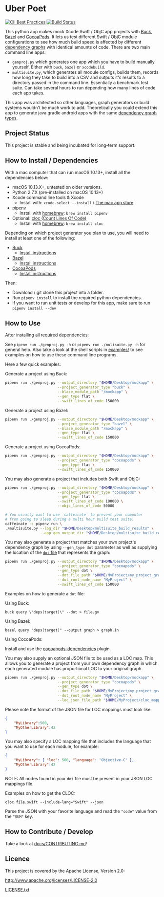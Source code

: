 # Uber Poet

[![CII Best Practices](https://bestpractices.coreinfrastructure.org/projects/2983/badge)](https://bestpractices.coreinfrastructure.org/projects/2983)
[![Build Status](https://travis-ci.com/uber-common/uber-poet.svg?token=TZiRzWx6Zx4p4Kb4VxAB&branch=master)](https://travis-ci.com/uber-common/uber-poet)

This python app makes mock Xcode Swift / ObjC app projects with [Buck](https://buckbuild.com/), [Bazel](https://bazel.build/)
and [CocoaPods](https://cocoapods.org).  It lets us test different Swift / ObjC module configurations to see how much build speed is affected by different [dependency graphs](docs/layer_types.md) with identical amounts of code.  There are two main command line apps:

* `genproj.py` which generates one app which you have to build manually yourself.  Either with `buck`, `bazel` or `xcodebuild`.
* `multisuite.py`, which generates all module configs, builds them, records how long they take to build into a CSV and outputs it's results to a directory passed in the command line.  Essentially a benchmark test suite.  Can take several hours to run depending how many lines of code each app takes.

This app was architected so other languages, graph generators or build systems wouldn't be much work to add.  Theoretically you could extend this app to generate java gradle android apps with the same [dependency graph types](docs/layer_types.md).

## Project Status

This project is stable and being incubated for long-term support.

## How to Install / Dependencies

With a mac computer that can run macOS 10.13+, install all the dependencies below:

* macOS 10.13.X+, untested on older versions.
* Python 2.7.X (pre-installed on macOS 10.13+)
* Xcode command line tools & Xcode
    * Install with: `xcode-select --install` / [The mac app store](https://itunes.apple.com/us/app/xcode/id497799835)
* [pipenv](https://pipenv.readthedocs.io/en/latest/)
    * Install with [homebrew](https://brew.sh): `brew install pipenv`
* Optional:  [cloc (Count Lines Of Code)](https://github.com/AlDanial/cloc)
    * Install with [homebrew](https://brew.sh): `brew install cloc`

Depending on which project generator you plan to use, you will need to install at least one of the following:

* [Buck](https://buckbuild.com/)
    * [Install instructions](https://buckbuild.com/setup/getting_started.html)
* [Bazel](https://bazel.build/)
    * [Install instructions](https://docs.bazel.build/bazel-overview.html)
* [CocoaPods](https://cocoapods.org/)
    * [Install instructions](https://cocoapods.org/#get_started)

Then:

* Download / git clone this project into a folder.
* Run `pipenv install` to install the required python dependencies.
* If you want to run unit tests or develop for this app, make sure to run `pipenv install --dev`

## How to Use

After installing all required dependencies:

See `pipenv run ./genproj.py -h` or `pipenv run ./mulisuite.py -h` for general help.  Also take a look at the shell scripts in [examples/](examples/) to see examples on how to use these command line programs.

Here a few quick examples:

Generate a project using Buck:
```bash
pipenv run ./genproj.py --output_directory "$HOME/Desktop/mockapp" \
                        --project_generator_type "buck" \
                        --blaze_module_path "/mockapp" \
                        --gen_type flat \
                        --swift_lines_of_code 150000
```

Generate a project using Bazel:
```bash
pipenv run ./genproj.py --output_directory "$HOME/Desktop/mockapp" \
                        --project_generator_type "bazel" \
                        --blaze_module_path "/mockapp" \
                        --gen_type flat \
                        --swift_lines_of_code 150000
```

Generate a project using CocoaPods:
```bash
pipenv run ./genproj.py --output_directory "$HOME/Desktop/mockapp" \
                        --project_generator_type "cocoapods" \
                        --gen_type flat \
                        --swift_lines_of_code 150000
```

You may also generate a project that includes both Swift and ObjC:

```bash
pipenv run ./genproj.py --output_directory "$HOME/Desktop/mockapp" \
                        --project_generator_type "cocoapods" \
                        --gen_type flat \
                        --swift_lines_of_code 100000 \
                        --objc_lines_of_code 50000
```

```bash
# You usually want to use `caffeinate` to prevent your computer 
# from going to sleep during a multi hour build test suite.             
caffeinate -s pipenv run \
./multisuite.py --log_dir "$HOME/Desktop/multisuite_build_results" \
                --app_gen_output_dir "$HOME/Desktop/multisuite_build_results/app_gen"
```

You may also generate a project that matches your own project's dependency graph by using `--gen_type dot` parameter as well as supplying the location of the [`dot` file](https://en.wikipedia.org/wiki/DOT_(graph_description_language)) that represents the graph:

```bash
pipenv run ./genproj.py --output_directory "$HOME/Desktop/mockapp" \
                        --project_generator_type "cocoapods" \
                        --gen_type dot \
                        --dot_file_path "$HOME/MyProject/my_project_graph.dot" \
                        --dot_root_node_name "MyProject" \
                        --swift_lines_of_code 150000
```

Examples on how to generate a `dot` file:


Using Buck:
```
buck query \"deps(target)\" --dot > file.gv
```

Using Bazel:
```
bazel query "deps(target)" --output graph > graph.in
```

Using CocoaPods:

Install and use the [cocoapods-dependencies](https://github.com/segiddins/cocoapods-dependencies) plugin.

You may also supply an optional JSON file to be used as a LOC map.  This allows you to generate a project from your own dependency graph in which each generated module has proportional LOC to your original graph.

```bash
pipenv run ./genproj.py --output_directory "$HOME/Desktop/mockapp" \
                        --project_generator_type "cocoapods" \
                        --gen_type dot \
                        --dot_file_path "$HOME/MyProject/my_project_graph.dot" \
                        --dot_root_node_name "MyProject" \
                        --loc_json_file_path "$HOME/MyProject/cloc_mappings.json"
```

Please note the format of the JSON file for LOC mappings must look like:

```json
{
    "MyLibrary":500,
    "MyOtherLibrary":42
}
```

You may also specify a LOC mapping file that includes the language that you want to use for each module, for example:

```json
{
    "MyLibrary": { "loc": 500, "language": "Objective-C" },
    "MyOtherLibrary":42
}
```

NOTE: All nodes found in your `dot` file must be present in your JSON LOC mappings file.

Examples on how to get the CLOC:

```
cloc file.swift --include-lang="Swift" --json
```

Parse the JSON with your favorite language and read the `"code"` value from the `"SUM"` key.

## How to Contribute / Develop

Take a look at [docs/CONTRIBUTING.md](docs/CONTRIBUTING.md)! 

## Licence

This project is covered by the Apache License, Version 2.0:

http://www.apache.org/licenses/LICENSE-2.0

[LICENSE.txt](LICENSE.txt)
